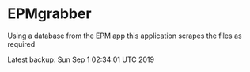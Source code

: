 # EPMgrabber
Using a database from the EPM app this application scrapes the files as required


Latest backup: Sun Sep 1 02:34:01 UTC 2019
